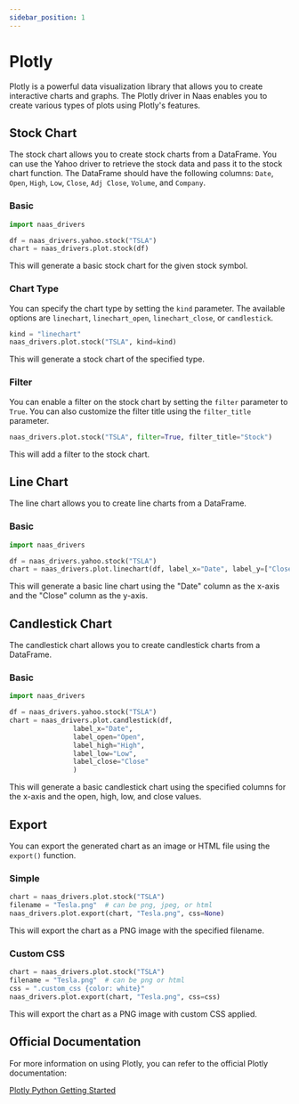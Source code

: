 ```yaml
---
sidebar_position: 1
---
```

# Plotly

Plotly is a powerful data visualization library that allows you to create interactive charts and graphs. The Plotly driver in Naas enables you to create various types of plots using Plotly's features.

## Stock Chart

The stock chart allows you to create stock charts from a DataFrame. You can use the Yahoo driver to retrieve the stock data and pass it to the stock chart function. The DataFrame should have the following columns: `Date`, `Open`, `High`, `Low`, `Close`, `Adj Close`, `Volume`, and `Company`.

### Basic

```python
import naas_drivers

df = naas_drivers.yahoo.stock("TSLA")
chart = naas_drivers.plot.stock(df)
```

This will generate a basic stock chart for the given stock symbol.

### Chart Type

You can specify the chart type by setting the `kind` parameter. The available options are `linechart`, `linechart_open`, `linechart_close`, or `candlestick`.

```python
kind = "linechart"
naas_drivers.plot.stock("TSLA", kind=kind)
```

This will generate a stock chart of the specified type.

### Filter

You can enable a filter on the stock chart by setting the `filter` parameter to `True`. You can also customize the filter title using the `filter_title` parameter.

```python
naas_drivers.plot.stock("TSLA", filter=True, filter_title="Stock")
```

This will add a filter to the stock chart.

## Line Chart

The line chart allows you to create line charts from a DataFrame.

### Basic

```python
import naas_drivers

df = naas_drivers.yahoo.stock("TSLA")
chart = naas_drivers.plot.linechart(df, label_x="Date", label_y=["Close"])
```

This will generate a basic line chart using the "Date" column as the x-axis and the "Close" column as the y-axis.

## Candlestick Chart

The candlestick chart allows you to create candlestick charts from a DataFrame.

### Basic

```python
import naas_drivers

df = naas_drivers.yahoo.stock("TSLA")
chart = naas_drivers.plot.candlestick(df, 
                label_x="Date", 
                label_open="Open", 
                label_high="High",
                label_low="Low",
                label_close="Close"
                )
```

This will generate a basic candlestick chart using the specified columns for the x-axis and the open, high, low, and close values.

## Export

You can export the generated chart as an image or HTML file using the `export()` function.

### Simple

```python
chart = naas_drivers.plot.stock("TSLA")
filename = "Tesla.png"  # can be png, jpeg, or html
naas_drivers.plot.export(chart, "Tesla.png", css=None)
```

This will export the chart as a PNG image with the specified filename.

### Custom CSS

```python
chart = naas_drivers.plot.stock("TSLA")
filename = "Tesla.png"  # can be png or html
css = ".custom_css {color: white}"
naas_drivers.plot.export(chart, "Tesla.png", css=css)
```

This will export the chart as a PNG image with custom CSS applied.

## Official Documentation

For more information on using Plotly, you can refer to the official Plotly documentation:

[Plotly Python Getting Started](https://plotly.com/python/getting-started/)